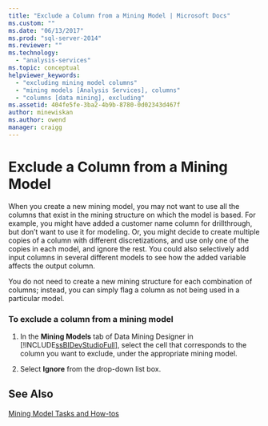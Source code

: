 ```yaml
---
title: "Exclude a Column from a Mining Model | Microsoft Docs"
ms.custom: ""
ms.date: "06/13/2017"
ms.prod: "sql-server-2014"
ms.reviewer: ""
ms.technology: 
  - "analysis-services"
ms.topic: conceptual
helpviewer_keywords: 
  - "excluding mining model columns"
  - "mining models [Analysis Services], columns"
  - "columns [data mining], excluding"
ms.assetid: 404fe5fe-3ba2-4b9b-8780-0d02343d467f
author: minewiskan
ms.author: owend
manager: craigg
---
```

# Exclude a Column from a Mining Model
  When you create a new mining model, you may not want to use all the columns that exist in the mining structure on which the model is based. For example, you might have added a customer name column for drillthrough, but don’t want to use it for modeling. Or, you might decide to create multiple copies of a column with different discretizations, and use only one of the copies in each model, and ignore the rest. You could also selectively add input columns in several different models to see how the added variable affects the output column.  
  
 You do not need to create a new mining structure for each combination of columns; instead, you can simply flag a column as not being used in a particular model.  
  
### To exclude a column from a mining model  
  
1.  In the **Mining Models** tab of Data Mining Designer in [!INCLUDE[ssBIDevStudioFull](../../includes/ssbidevstudiofull-md.md)], select the cell that corresponds to the column you want to exclude, under the appropriate mining model.  
  
2.  Select **Ignore** from the drop-down list box.  
  
## See Also  
 [Mining Model Tasks and How-tos](mining-model-tasks-and-how-tos.md)  
  
  
